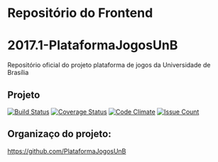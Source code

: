 
# Repositório do Frontend

# 2017.1-PlataformaJogosUnB
Repositório oficial do projeto plataforma de jogos da Universidade de Brasília

## Projeto

[![Build Status](https://travis-ci.org/fga-gpp-mds/2017.1-PlataformaJogosUnB.svg?branch=master)](https://travis-ci.org/fga-gpp-mds/2017.1-PlataformaJogosUnB)
[![Coverage Status](https://coveralls.io/repos/github/fga-gpp-mds/2017.1-PlataformaJogosUnB/badge.svg)](https://coveralls.io/github/fga-gpp-mds/2017.1-PlataformaJogosUnB)
[![Code Climate](https://codeclimate.com/github/fga-gpp-mds/2017.1-PlataformaJogosUnB/badges/gpa.svg)](https://codeclimate.com/github/fga-gpp-mds/2017.1-PlataformaJogosUnB)
[![Issue Count](https://codeclimate.com/github/fga-gpp-mds/2017.1-PlataformaJogosUnB/badges/issue_count.svg)](https://codeclimate.com/github/fga-gpp-mds/2017.1-PlataformaJogosUnB)

## Organizaço do projeto:
https://github.com/PlataformaJogosUnB
